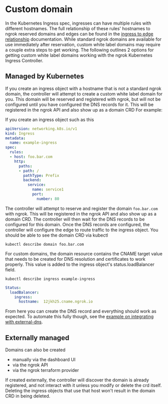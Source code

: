 # Custom domain

In the Kubernetes Ingress spec, ingresses can have multiple rules with different hostnames. The full relationship of these rules' hostnames to ngrok reserved domains and edges can be found in the [ingress to edge relationship](./ingress-to-edge-relationship.md#name-based-virtual-hosting) documentation. While standard ngrok domains are available for use immediately after reservation, custom white label domains may require a couple extra steps to get working. The following outlines 2 options for getting custom white label domains working with the ngrok Kubernetes Ingress Controller.

## Managed by Kubernetes

If you create an ingress object with a hostname that is not a standard ngrok domain, the controller will attempt to create a custom white label domain for you. This domain will be reserved and registered with ngrok, but will not be configured until you have configured the DNS records for it. This will be registered in the ngrok API and also show up as a domain CRD For example:

If you create an ingress object such as this

```yaml
apiVersion: networking.k8s.io/v1
kind: Ingress
metadata:
  name: example-ingress
spec:
  rules:
  - host: foo.bar.com
    http:
      paths:
      - path: /
        pathType: Prefix
        backend:
          service:
            name: service1
            port:
              number: 80
```

The controller will attempt to reserve and register the domain `foo.bar.com` with ngrok. This will be registered in the ngrok API and also show up as a domain CRD. The controller will then wait for the DNS records to be configured for this domain. Once the DNS records are configured, the controller will configure the edge to route traffic to the ingress object.
You should be able to see the domain CRD via kubectl

`kubectl describe domain foo.bar.com`

For custom domains, the domain resource contains the CNAME target value that needs to be created for DNS resolution and certificates to work properly. This value is added to the ingress object's status.loadBalancer field.

`kubectl describe ingress example-ingress`

```yaml
Status:
  loadBalancer:
    ingress:
      hostname:  12jkh25.cname.ngrok.io
```

From here you can create the DNS record and everything should work as expected. To automate this fully though, see the [example on integrating with external-dns](../examples/external-dns.md).

## Externally managed

Domains can also be created
- manually via the dashboard UI
- via the ngrok API
- via the ngrok terraform provider

If created externally, the controller will discover the domain is already registered, and not interact with it unless you modify or delete the crd itself. Deleting the ingress objects that use that host won't result in the domain CRD in being deleted.
